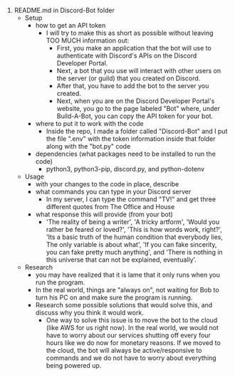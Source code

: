 1. README.md in Discord-Bot folder
   - Setup
     - how to get an API token
        - I will try to make this as short as possible without leaving TOO MUCH information out:
            - First, you make an application that the bot will use to authenticate with Discord's APIs on the Discord Developer Portal.
            - Next, a bot that you use will interact with other users on the server (or guild) that you created on Discord.
            - After that, you have to add the bot to the server you created.
            - Next, when you are on the Discord Developer Portal's website, you go to the page labeled "Bot" where, under Build-A-Bot, you can copy the API token for your bot.
     - where to put it to work with the code
        - Inside the repo, I made a folder called "Discord-Bot" and I put the file ".env" with the token information inside that folder along with the "bot.py" code
     - dependencies (what packages need to be installed to run the code)
        - python3, python3-pip, discord.py, and python-dotenv
   - Usage
     - with your changes to the code in place, describe
     - what commands you can type in your Discord server
        - In my server, I can type the command "TV!" and get three different quotes from The Office and House
     - what response this will provide (from your bot)
        - 'The reality of being a writer', 'A tricky artform', 'Would you rather be feared or loved?', 'This is how words work, right?', 'Its a basic truth of the human condition that everybody lies, The only variable is about what', 'If you can fake sincerity, you can fake pretty much anything', and 'There is nothing in this universe that can not be explained, eventually'.
   - Research
     - you may have realized that it is lame that it only runs when you run the program.
     - In the real world, things are "always on", not waiting for Bob to turn his PC on and make sure the program is running.
     - Research some possible solutions that would solve this, and discuss why you think it would work.
        - One way to solve this issue is to move the bot to the cloud (like AWS for us right now). In the real world, we would not have to worry about our services shutting off every four hours like we do now for monetary reasons. If we moved to the cloud, the bot will always be active/responsive to commands and we do not have to worry about everything being powered up.
